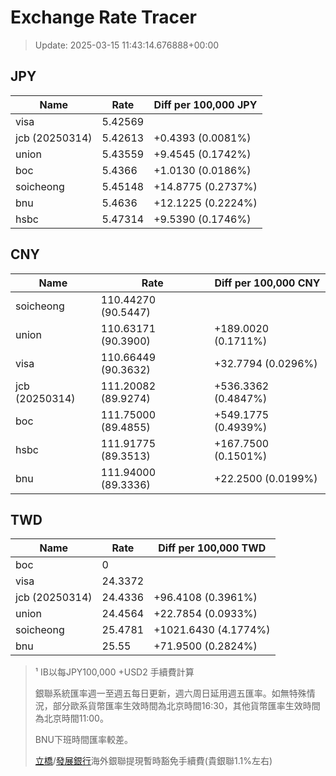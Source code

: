 # Exchange Rate Tracer

> Update: 2025-03-15 11:43:14.676888+00:00

## JPY

| Name           |    Rate | Diff per 100,000 JPY   |
|----------------|---------|------------------------|
| visa           | 5.42569 |                        |
| jcb (20250314) | 5.42613 | +0.4393 (0.0081%)      |
| union          | 5.43559 | +9.4545 (0.1742%)      |
| boc            | 5.4366  | +1.0130 (0.0186%)      |
| soicheong      | 5.45148 | +14.8775 (0.2737%)     |
| bnu            | 5.4636  | +12.1225 (0.2224%)     |
| hsbc           | 5.47314 | +9.5390 (0.1746%)      |

## CNY

| Name           | Rate                | Diff per 100,000 CNY   |
|----------------|---------------------|------------------------|
| soicheong      | 110.44270	(90.5447) |                        |
| union          | 110.63171	(90.3900) | +189.0020 (0.1711%)    |
| visa           | 110.66449	(90.3632) | +32.7794 (0.0296%)     |
| jcb (20250314) | 111.20082	(89.9274) | +536.3362 (0.4847%)    |
| boc            | 111.75000	(89.4855) | +549.1775 (0.4939%)    |
| hsbc           | 111.91775	(89.3513) | +167.7500 (0.1501%)    |
| bnu            | 111.94000	(89.3336) | +22.2500 (0.0199%)     |

## TWD

| Name           |    Rate | Diff per 100,000 TWD   |
|----------------|---------|------------------------|
| boc            |  0      |                        |
| visa           | 24.3372 |                        |
| jcb (20250314) | 24.4336 | +96.4108 (0.3961%)     |
| union          | 24.4564 | +22.7854 (0.0933%)     |
| soicheong      | 25.4781 | +1021.6430 (4.1774%)   |
| bnu            | 25.55   | +71.9500 (0.2824%)     |


> ¹ IB以每JPY100,000 +USD2 手續費計算
>
> 銀聯系統匯率週一至週五每日更新，週六周日延用週五匯率。如無特殊情況，部分歐系貨幣匯率生效時間為北京時間16:30，其他貨幣匯率生效時間為北京時間11:00。
>
> BNU下班時間匯率較差。
>
> [立橋](https://www.wlbank.com.mo/uploads/ueditor/file/20181211/1544536513900230.pdf)/[發展銀行](https://www.mdb.com.mo/Service_Charges_20230728.pdf)海外銀聯提現暫時豁免手續費(貴銀聯1.1%左右)

